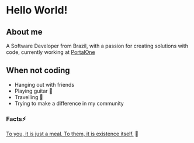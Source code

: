 # Hello World!


## About me

A Software Developer from Brazil, with a passion for creating solutions with code, currently working at [PortalOne](https://www.portalone.com)

## When not coding
- Hanging out with friends
- Playing guitar 🎸
- Travelling 🚀
- Trying to make a difference in my community

### Facts⚡

[To you, it is just a meal. To them, it is existence itself.](https://www.youtube.com/watch?v=LQRAfJyEsko) 🌱
